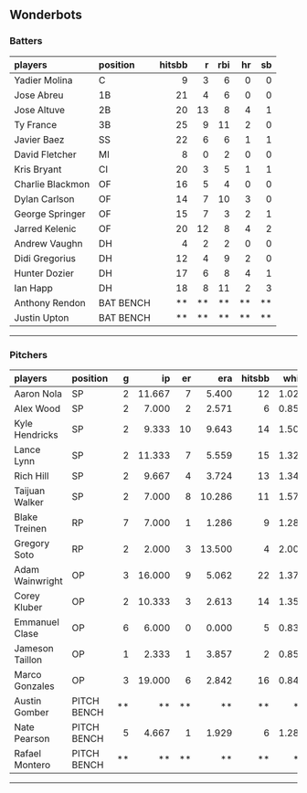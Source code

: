 ## Wonderbots

### Batters

 
|players          |position  | hitsbb|  r| rbi| hr| sb| 
|:----------------|:---------|------:|--:|---:|--:|--:| 
|Yadier Molina    |C         |      9|  3|   6|  0|  0| 
|Jose Abreu       |1B        |     21|  4|   6|  0|  0| 
|Jose Altuve      |2B        |     20| 13|   8|  4|  1| 
|Ty France        |3B        |     25|  9|  11|  2|  0| 
|Javier Baez      |SS        |     22|  6|   6|  1|  1| 
|David Fletcher   |MI        |      8|  0|   2|  0|  0| 
|Kris Bryant      |CI        |     20|  3|   5|  1|  1| 
|Charlie Blackmon |OF        |     16|  5|   4|  0|  0| 
|Dylan Carlson    |OF        |     14|  7|  10|  3|  0| 
|George Springer  |OF        |     15|  7|   3|  2|  1| 
|Jarred Kelenic   |OF        |     20| 12|   8|  4|  2| 
|Andrew Vaughn    |DH        |      4|  2|   2|  0|  0| 
|Didi Gregorius   |DH        |     12|  4|   9|  2|  0| 
|Hunter Dozier    |DH        |     17|  6|   8|  4|  1| 
|Ian Happ         |DH        |     18|  8|  11|  2|  3| 
|Anthony Rendon   |BAT BENCH |     **| **|  **| **| **| 
|Justin Upton     |BAT BENCH |     **| **|  **| **| **| 

* * *

### Pitchers

 
|players         |position    |  g|     ip| er|    era| hitsbb|  whip| so|  w| sv| 
|:---------------|:-----------|--:|------:|--:|------:|------:|-----:|--:|--:|--:| 
|Aaron Nola      |SP          |  2| 11.667|  7|  5.400|     12| 1.029| 17|  2|  0| 
|Alex Wood       |SP          |  2|  7.000|  2|  2.571|      6| 0.857| 11|  0|  0| 
|Kyle Hendricks  |SP          |  2|  9.333| 10|  9.643|     14| 1.500|  4|  0|  0| 
|Lance Lynn      |SP          |  2| 11.333|  7|  5.559|     15| 1.324| 11|  0|  0| 
|Rich Hill       |SP          |  2|  9.667|  4|  3.724|     13| 1.345| 13|  0|  0| 
|Taijuan Walker  |SP          |  2|  7.000|  8| 10.286|     11| 1.571|  4|  0|  0| 
|Blake Treinen   |RP          |  7|  7.000|  1|  1.286|      9| 1.286|  9|  0|  2| 
|Gregory Soto    |RP          |  2|  2.000|  3| 13.500|      4| 2.000|  3|  0|  0| 
|Adam Wainwright |OP          |  3| 16.000|  9|  5.062|     22| 1.375|  7|  1|  0| 
|Corey Kluber    |OP          |  2| 10.333|  3|  2.613|     14| 1.355|  8|  1|  0| 
|Emmanuel Clase  |OP          |  6|  6.000|  0|  0.000|      5| 0.833|  7|  1|  2| 
|Jameson Taillon |OP          |  1|  2.333|  1|  3.857|      2| 0.857|  2|  0|  0| 
|Marco Gonzales  |OP          |  3| 19.000|  6|  2.842|     16| 0.842| 15|  2|  0| 
|Austin Gomber   |PITCH BENCH | **|     **| **|     **|     **|    **| **| **| **| 
|Nate Pearson    |PITCH BENCH |  5|  4.667|  1|  1.929|      6| 1.286|  8|  0|  0| 
|Rafael Montero  |PITCH BENCH | **|     **| **|     **|     **|    **| **| **| **| 


* * *


